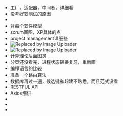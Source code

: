 - 工厂，适配器，中间者，详细看
- 没考好软测试的原因
-
- 背每个软件模型
- scrum画图，XP具体的点
- project management详细些
- ![Replaced by Image Uploader](https://raw.githubusercontent.com/qugushihua/blog-images/master/202411021336432.png)
- ![Replaced by Image Uploader](https://raw.githubusercontent.com/qugushihua/blog-images/master/202411021338334.png)
- 计算理论后面图灵
- 分页还没看完，进程状态转换复习，重新画
- 编程语言的比较
- 准备一个路由算法
- 数据库再过一遍，候选键和超建不熟悉，而且范式没看
- RESTFUL API
- Axios细讲
-
-
-
